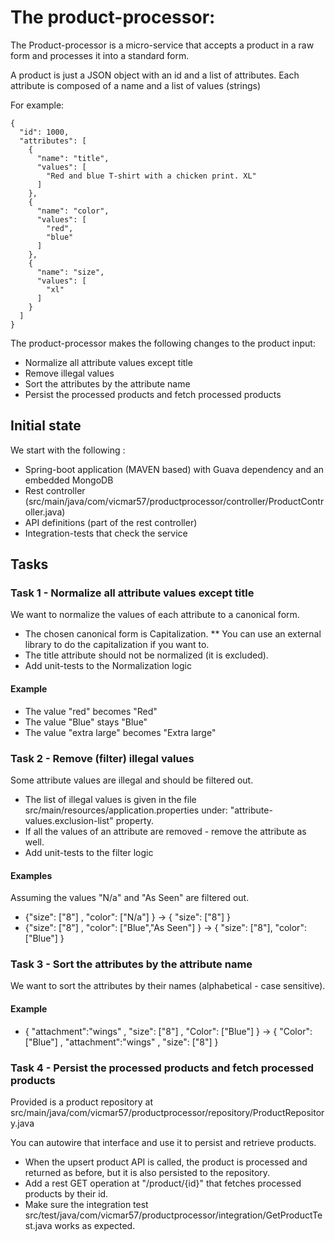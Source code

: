 # The product-processor: 
The Product-processor is a micro-service that accepts a product in a raw form and processes it into a standard form.

A product is just a JSON object with an id and a list of attributes. 
Each attribute is composed of a name and a list of values (strings)

For example:
```
{
  "id": 1000,
  "attributes": [
    {
      "name": "title",
      "values": [
        "Red and blue T-shirt with a chicken print. XL"
      ]
    },
    {
      "name": "color",
      "values": [
        "red",
        "blue"
      ]
    },
    {
      "name": "size",
      "values": [
        "xl"
      ]
    }
  ]
}
```

The product-processor makes the following changes to the product input:
* Normalize all attribute values except title
* Remove illegal values
* Sort the attributes by the attribute name
* Persist the processed products and fetch processed products

## Initial state
We start with the following :
* Spring-boot application (MAVEN based) with Guava dependency and an embedded MongoDB 
* Rest controller (src/main/java/com/vicmar57/productprocessor/controller/ProductController.java)
* API definitions (part of the rest controller)
* Integration-tests that check the service

## Tasks
### Task 1 - Normalize all attribute values except title
We want to normalize the values of each attribute to a canonical form.
* The chosen canonical form is Capitalization.
** You can use an external library to do the capitalization if you want to.
* The title attribute should not be normalized (it is excluded).
* Add unit-tests to the Normalization logic 

#### Example
* The value "red" becomes "Red" 
* The value "Blue" stays "Blue"
* The value "extra large" becomes "Extra large"

### Task 2 - Remove (filter) illegal values
Some attribute values are illegal and should be filtered out. 
* The list of illegal values is given in the file src/main/resources/application.properties under: "attribute-values.exclusion-list" property.
* If all the values of an attribute are removed - remove the attribute as well.
* Add unit-tests to the filter logic 

#### Examples
Assuming the values "N/a" and "As Seen" are filtered out.
* {"size": ["8"] , "color": ["N/a"] } -> { "size": ["8"] }
* {"size": ["8"] , "color": ["Blue","As Seen"] } -> { "size": ["8"], "color": ["Blue"] }

### Task 3 - Sort the attributes by the attribute name
We want to sort the attributes by their names (alphabetical - case sensitive). 

#### Example
* { "attachment":"wings" , "size": ["8"] , "Color": ["Blue"] } -> { "Color": ["Blue"]  , "attachment":"wings" , "size": ["8"] }

### Task 4 - Persist the processed products and fetch processed products
Provided is a product repository at src/main/java/com/vicmar57/productprocessor/repository/ProductRepository.java

You can autowire that interface and use it to persist and retrieve products.

* When the upsert product API is called, the product is processed and returned as before, but it is also persisted to the repository.
* Add a rest GET operation at "/product/{id}" that fetches processed products by their id.
* Make sure the integration test src/test/java/com/vicmar57/productprocessor/integration/GetProductTest.java works as expected.
